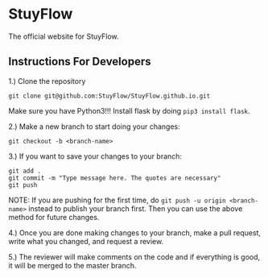 # StuyFlow
The official website for StuyFlow.

## Instructions For Developers
1.) Clone the repository
```
git clone git@github.com:StuyFlow/StuyFlow.github.io.git
```
Make sure you have Python3!!!
Install flask by doing `pip3 install flask`.

2.) Make a new branch to start doing your changes:
```
git checkout -b <branch-name>
```
3.) If you want to save your changes to your branch:
```
git add .
git commit -m "Type message here. The quotes are necessary"
git push
```
NOTE: If you are pushing for the first time, do `git push -u origin <branch-name>`
instead to publish your branch first. Then you can use the above method for future changes.

4.) Once you are done making changes to your branch, make a pull request,
write what you changed, and request a review.

5.) The reviewer will make comments on the code and if everything is good, it will be merged to the master branch.
